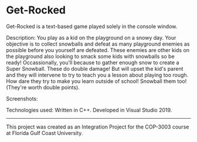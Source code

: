 # Get-Rocked
Get-Rocked is a text-based game played solely in the console window.

Description:
You play as a kid on the playground on a snowy day. Your objective is to collect snowballs and defeat as many playground enemies as possible before you yourself are defeated.
These enemies are other kids on the playground also looking to smack some kids with snowballs so be ready!
Occassionally, you'll because to gather enough snow to create a Super Snowball. These do double damage! But will upset the kid's parent and they will intervene to try to teach you a lesson about playing too rough.
How dare they try to make you learn outside of school! Snowball them too! (They're worth double points).

Screenshots:

Technologies used:
Written in C++.
Developed in Visual Studio 2019.

<hr>
This project was created as an Integration Project for the COP-3003 course at Florida Gulf Coast University.
